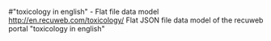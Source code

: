 #"toxicology in english" - Flat file data model
http://en.recuweb.com/toxicology/
Flat JSON file data model of the recuweb portal "toxicology in english"
